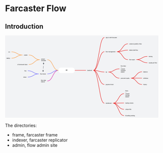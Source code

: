 # Farcaster Flow

## Introduction

![farcaster flow](./assets/ff.png)

The directories:

- frame, farcaster frame
- indexer, farcaster replicator
- admin, flow admin site
